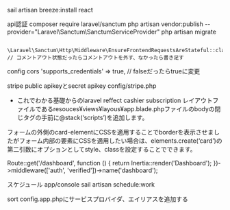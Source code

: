 sail artisan breeze:install react

api認証
composer require laravel/sanctum
php artisan vendor:publish --provider="Laravel\Sanctum\SanctumServiceProvider"
php artisan migrate

            \Laravel\Sanctum\Http\Middleware\EnsureFrontendRequestsAreStateful::class, // コメントアウト状態だったらコメントアウトを外す、なかったら書き足す

config  cors    'supports_credentials' => true, // falseだったらtrueに変更

stripe
public apikeyとsecret apikey 
config/stripe.php

- これでわかる基礎からのlaravel reffect cashier subscription
レイアウトファイルであるresouces¥views¥layous¥app.blade.phpファイルのbodyの閉じタグの手前に@stack(‘scripts’)を追加します。

フォームの外側のcard-elementにCSSを適用することでborderを表示させましたがフォーム内部の要素にCSSを適用したい場合は、elements.create(‘card’)の第二引数にオプションとしてstyle、classを設定することでできます。

Route::get('/dashboard', function () {
    return Inertia::render('Dashboard');
})->middleware(['auth', 'verified'])->name('dashboard');

スケジュール app/console
sail artisan schedule:work

sort
config.app.phpにサービスプロバイダ、エイリアスを追加する
